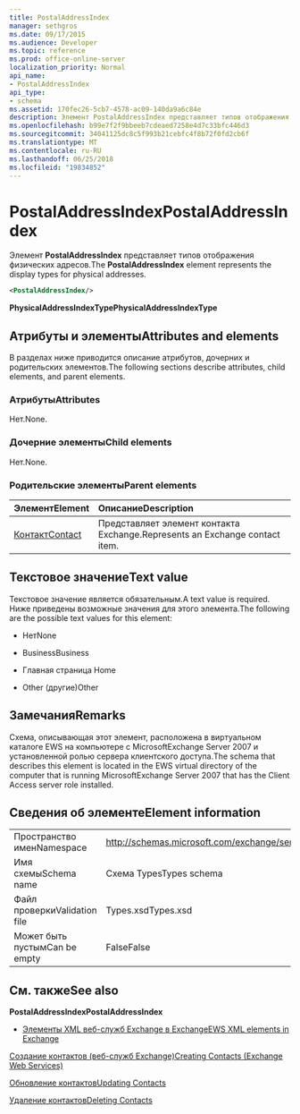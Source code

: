 ```yaml
---
title: PostalAddressIndex
manager: sethgros
ms.date: 09/17/2015
ms.audience: Developer
ms.topic: reference
ms.prod: office-online-server
localization_priority: Normal
api_name:
- PostalAddressIndex
api_type:
- schema
ms.assetid: 170fec26-5cb7-4578-ac09-140da9a6c84e
description: Элемент PostalAddressIndex представляет типов отображения физических адресов.
ms.openlocfilehash: b99e7f2f9bbeeb7cdeaed7258e4d7c33bfc446d3
ms.sourcegitcommit: 34041125dc8c5f993b21cebfc4f8b72f0fd2cb6f
ms.translationtype: MT
ms.contentlocale: ru-RU
ms.lasthandoff: 06/25/2018
ms.locfileid: "19834852"
---
```

# <a name="postaladdressindex"></a><span data-ttu-id="dcec6-103">PostalAddressIndex</span><span class="sxs-lookup"><span data-stu-id="dcec6-103">PostalAddressIndex</span></span>

<span data-ttu-id="dcec6-104">Элемент **PostalAddressIndex** представляет типов отображения физических адресов.</span><span class="sxs-lookup"><span data-stu-id="dcec6-104">The **PostalAddressIndex** element represents the display types for physical addresses.</span></span> 
  
```xml
<PostalAddressIndex/>
```

 <span data-ttu-id="dcec6-105">**PhysicalAddressIndexType**</span><span class="sxs-lookup"><span data-stu-id="dcec6-105">**PhysicalAddressIndexType**</span></span>
## <a name="attributes-and-elements"></a><span data-ttu-id="dcec6-106">Атрибуты и элементы</span><span class="sxs-lookup"><span data-stu-id="dcec6-106">Attributes and elements</span></span>

<span data-ttu-id="dcec6-107">В разделах ниже приводится описание атрибутов, дочерних и родительских элементов.</span><span class="sxs-lookup"><span data-stu-id="dcec6-107">The following sections describe attributes, child elements, and parent elements.</span></span>
  
### <a name="attributes"></a><span data-ttu-id="dcec6-108">Атрибуты</span><span class="sxs-lookup"><span data-stu-id="dcec6-108">Attributes</span></span>

<span data-ttu-id="dcec6-109">Нет.</span><span class="sxs-lookup"><span data-stu-id="dcec6-109">None.</span></span>
  
### <a name="child-elements"></a><span data-ttu-id="dcec6-110">Дочерние элементы</span><span class="sxs-lookup"><span data-stu-id="dcec6-110">Child elements</span></span>

<span data-ttu-id="dcec6-111">Нет.</span><span class="sxs-lookup"><span data-stu-id="dcec6-111">None.</span></span>
  
### <a name="parent-elements"></a><span data-ttu-id="dcec6-112">Родительские элементы</span><span class="sxs-lookup"><span data-stu-id="dcec6-112">Parent elements</span></span>

|<span data-ttu-id="dcec6-113">**Элемент**</span><span class="sxs-lookup"><span data-stu-id="dcec6-113">**Element**</span></span>|<span data-ttu-id="dcec6-114">**Описание**</span><span class="sxs-lookup"><span data-stu-id="dcec6-114">**Description**</span></span>|
|:-----|:-----|
|[<span data-ttu-id="dcec6-115">Контакт</span><span class="sxs-lookup"><span data-stu-id="dcec6-115">Contact</span></span>](contact.md) <br/> |<span data-ttu-id="dcec6-116">Представляет элемент контакта Exchange.</span><span class="sxs-lookup"><span data-stu-id="dcec6-116">Represents an Exchange contact item.</span></span>  <br/> |
   
## <a name="text-value"></a><span data-ttu-id="dcec6-117">Текстовое значение</span><span class="sxs-lookup"><span data-stu-id="dcec6-117">Text value</span></span>

<span data-ttu-id="dcec6-118">Текстовое значение является обязательным.</span><span class="sxs-lookup"><span data-stu-id="dcec6-118">A text value is required.</span></span> <span data-ttu-id="dcec6-119">Ниже приведены возможные значения для этого элемента.</span><span class="sxs-lookup"><span data-stu-id="dcec6-119">The following are the possible text values for this element:</span></span>
  
- <span data-ttu-id="dcec6-120">Нет</span><span class="sxs-lookup"><span data-stu-id="dcec6-120">None</span></span>
    
- <span data-ttu-id="dcec6-121">Business</span><span class="sxs-lookup"><span data-stu-id="dcec6-121">Business</span></span>
    
- <span data-ttu-id="dcec6-122">Главная страница </span><span class="sxs-lookup"><span data-stu-id="dcec6-122">Home</span></span>
    
- <span data-ttu-id="dcec6-123">Other (другие)</span><span class="sxs-lookup"><span data-stu-id="dcec6-123">Other</span></span>
    
## <a name="remarks"></a><span data-ttu-id="dcec6-124">Замечания</span><span class="sxs-lookup"><span data-stu-id="dcec6-124">Remarks</span></span>

<span data-ttu-id="dcec6-125">Схема, описывающая этот элемент, расположена в виртуальном каталоге EWS на компьютере с MicrosoftExchange Server 2007 и установленной ролью сервера клиентского доступа.</span><span class="sxs-lookup"><span data-stu-id="dcec6-125">The schema that describes this element is located in the EWS virtual directory of the computer that is running MicrosoftExchange Server 2007 that has the Client Access server role installed.</span></span>
  
## <a name="element-information"></a><span data-ttu-id="dcec6-126">Сведения об элементе</span><span class="sxs-lookup"><span data-stu-id="dcec6-126">Element information</span></span>

|||
|:-----|:-----|
|<span data-ttu-id="dcec6-127">Пространство имен</span><span class="sxs-lookup"><span data-stu-id="dcec6-127">Namespace</span></span>  <br/> |http://schemas.microsoft.com/exchange/services/2006/types  <br/> |
|<span data-ttu-id="dcec6-128">Имя схемы</span><span class="sxs-lookup"><span data-stu-id="dcec6-128">Schema name</span></span>  <br/> |<span data-ttu-id="dcec6-129">Схема Types</span><span class="sxs-lookup"><span data-stu-id="dcec6-129">Types schema</span></span>  <br/> |
|<span data-ttu-id="dcec6-130">Файл проверки</span><span class="sxs-lookup"><span data-stu-id="dcec6-130">Validation file</span></span>  <br/> |<span data-ttu-id="dcec6-131">Types.xsd</span><span class="sxs-lookup"><span data-stu-id="dcec6-131">Types.xsd</span></span>  <br/> |
|<span data-ttu-id="dcec6-132">Может быть пустым</span><span class="sxs-lookup"><span data-stu-id="dcec6-132">Can be empty</span></span>  <br/> |<span data-ttu-id="dcec6-133">False</span><span class="sxs-lookup"><span data-stu-id="dcec6-133">False</span></span>  <br/> |
   
## <a name="see-also"></a><span data-ttu-id="dcec6-134">См. также</span><span class="sxs-lookup"><span data-stu-id="dcec6-134">See also</span></span>



 <span data-ttu-id="dcec6-135">**PostalAddressIndex**</span><span class="sxs-lookup"><span data-stu-id="dcec6-135">**PostalAddressIndex**</span></span>


- [<span data-ttu-id="dcec6-136">Элементы XML веб-служб Exchange в Exchange</span><span class="sxs-lookup"><span data-stu-id="dcec6-136">EWS XML elements in Exchange</span></span>](ews-xml-elements-in-exchange.md)


[<span data-ttu-id="dcec6-137">Создание контактов (веб-служб Exchange)</span><span class="sxs-lookup"><span data-stu-id="dcec6-137">Creating Contacts (Exchange Web Services)</span></span>](http://msdn.microsoft.com/library/4845917e-70d1-481c-bbd7-011ec6571789%28Office.15%29.aspx)
  
[<span data-ttu-id="dcec6-138">Обновление контактов</span><span class="sxs-lookup"><span data-stu-id="dcec6-138">Updating Contacts</span></span>](http://msdn.microsoft.com/library/9a865953-b94a-4229-b632-2dee433314be%28Office.15%29.aspx)
  
[<span data-ttu-id="dcec6-139">Удаление контактов</span><span class="sxs-lookup"><span data-stu-id="dcec6-139">Deleting Contacts</span></span>](http://msdn.microsoft.com/library/fcc3dc84-cd3e-455e-a1a7-ae6921c9b588%28Office.15%29.aspx)

